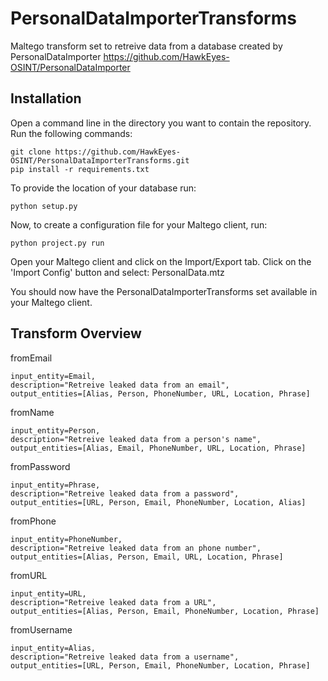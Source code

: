# PersonalDataImporterTransforms
Maltego transform set to retreive data from a database created by PersonalDataImporter
https://github.com/HawkEyes-OSINT/PersonalDataImporter

## Installation
Open a command line in the directory you want to contain the repository.
Run the following commands:

    git clone https://github.com/HawkEyes-OSINT/PersonalDataImporterTransforms.git
    pip install -r requirements.txt

To provide the location of your database run:

    python setup.py

Now, to create a configuration file for your Maltego client, run:

    python project.py run

Open your Maltego client and click on the Import/Export tab.
Click on the 'Import Config' button and select: PersonalData.mtz

You should now have the PersonalDataImporterTransforms set available in your Maltego client.

## Transform Overview

fromEmail

    input_entity=Email, 
    description="Retreive leaked data from an email", 
    output_entities=[Alias, Person, PhoneNumber, URL, Location, Phrase]

fromName

    input_entity=Person, 
    description="Retreive leaked data from a person's name", 
    output_entities=[Alias, Email, PhoneNumber, URL, Location, Phrase]

fromPassword

    input_entity=Phrase, 
    description="Retreive leaked data from a password", 
    output_entities=[URL, Person, Email, PhoneNumber, Location, Alias]

fromPhone

    input_entity=PhoneNumber, 
    description="Retreive leaked data from an phone number", 
    output_entities=[Alias, Person, Email, URL, Location, Phrase]

fromURL

    input_entity=URL, 
    description="Retreive leaked data from a URL", 
    output_entities=[Alias, Person, Email, PhoneNumber, Location, Phrase]

fromUsername

    input_entity=Alias, 
    description="Retreive leaked data from a username", 
    output_entities=[URL, Person, Email, PhoneNumber, Location, Phrase]